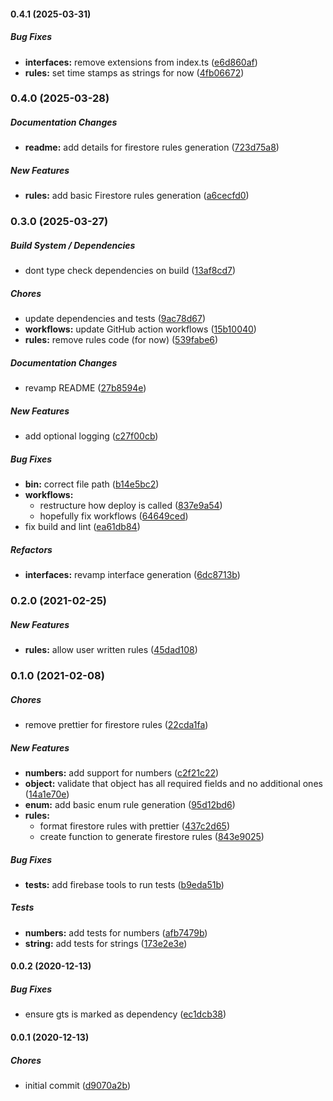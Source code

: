 #### 0.4.1 (2025-03-31)

##### Bug Fixes

* **interfaces:**  remove extensions from index.ts ([e6d860af](https://github.com/MichaelSolati/fbschema/commit/e6d860af7cb71f4fdb5c950a8cef333cb5aba571))
* **rules:**  set time stamps as strings for now ([4fb06672](https://github.com/MichaelSolati/fbschema/commit/4fb066728761ab4094a1a4c23342a5fc5953279c))

### 0.4.0 (2025-03-28)

##### Documentation Changes

* **readme:**  add details for firestore rules generation ([723d75a8](https://github.com/MichaelSolati/fbschema/commit/723d75a8ec484f70f9cf4903871c5d3ee2fc58c1))

##### New Features

* **rules:**  add basic Firestore rules generation ([a6cecfd0](https://github.com/MichaelSolati/fbschema/commit/a6cecfd079a5686998329755f7d69be0f1b21259))

### 0.3.0 (2025-03-27)

##### Build System / Dependencies

*  dont type check dependencies on build ([13af8cd7](https://github.com/MichaelSolati/fbschema/commit/13af8cd7e5bbdddd9734639e409352c11098d2a8))

##### Chores

*  update dependencies and tests ([9ac78d67](https://github.com/MichaelSolati/fbschema/commit/9ac78d677087264e6de9d41c5d9c99ec70ee177f))
* **workflows:**  update GitHub action workflows ([15b10040](https://github.com/MichaelSolati/fbschema/commit/15b10040287d085e79da03d47481278778d70626))
* **rules:**  remove rules code (for now) ([539fabe6](https://github.com/MichaelSolati/fbschema/commit/539fabe61d41415eb7b2f6a8dd0c6f70cc0822ab))

##### Documentation Changes

*  revamp README ([27b8594e](https://github.com/MichaelSolati/fbschema/commit/27b8594e395377ec7b195e0dfecaecb67c8e4e7e))

##### New Features

*  add optional logging ([c27f00cb](https://github.com/MichaelSolati/fbschema/commit/c27f00cb9440aa13dff9c4d0a5d164bb3a6d8856))

##### Bug Fixes

* **bin:**  correct file path ([b14e5bc2](https://github.com/MichaelSolati/fbschema/commit/b14e5bc2fa057d3eb1acc442ee3a4f9e90faeb8f))
* **workflows:**
  *  restructure how deploy is called ([837e9a54](https://github.com/MichaelSolati/fbschema/commit/837e9a5481291922d1e8da1e1f8b68cdcc9a05b1))
  *  hopefully fix workflows ([64649ced](https://github.com/MichaelSolati/fbschema/commit/64649cedac1a228aca9cacb6d39c8d84d1fed356))
*  fix build and lint ([ea61db84](https://github.com/MichaelSolati/fbschema/commit/ea61db8426eca0cb23e7c98a63cd2b930874357b))

##### Refactors

* **interfaces:**  revamp interface generation ([6dc8713b](https://github.com/MichaelSolati/fbschema/commit/6dc8713bff14f61f67a8dd6aaca365caf3cd8eba))

### 0.2.0 (2021-02-25)

##### New Features

* **rules:**  allow user written rules ([45dad108](https://github.com/MichaelSolati/fbschema/commit/45dad108f3928f778de879faa1a9996b893e383f))

### 0.1.0 (2021-02-08)

##### Chores

*  remove prettier for firestore rules ([22cda1fa](https://github.com/MichaelSolati/fbschema/commit/22cda1fa277553334a1eb3c17fda46e57a991103))

##### New Features

* **numbers:**  add support for numbers ([c2f21c22](https://github.com/MichaelSolati/fbschema/commit/c2f21c22f247c8e06f565394320b66e8230cfb40))
* **object:**  validate that object has all required fields and no additional ones ([14a1e70e](https://github.com/MichaelSolati/fbschema/commit/14a1e70e4e965de22de6260bcf51ad861d93f05c))
* **enum:**  add basic enum rule generation ([95d12bd6](https://github.com/MichaelSolati/fbschema/commit/95d12bd61c8d0dd7c3064ed7f1fe79877b47a85f))
* **rules:**
  *  format firestore rules with prettier ([437c2d65](https://github.com/MichaelSolati/fbschema/commit/437c2d65dc4cd67ce4bcf3141cb01c6e55506fb9))
  *  create function to generate firestore rules ([843e9025](https://github.com/MichaelSolati/fbschema/commit/843e902529e246b892f0ed10eebc915eb741f679))

##### Bug Fixes

* **tests:**  add firebase tools to run tests ([b9eda51b](https://github.com/MichaelSolati/fbschema/commit/b9eda51b1c2cb5f67a0e0eece18e0f626d35e65e))

##### Tests

* **numbers:**  add tests for numbers ([afb7479b](https://github.com/MichaelSolati/fbschema/commit/afb7479ba88b0228c860ebae01ac95f1316904ee))
* **string:**  add tests for strings ([173e2e3e](https://github.com/MichaelSolati/fbschema/commit/173e2e3ee5c7b9bbe9652a0a1db913ce07872f7a))

#### 0.0.2 (2020-12-13)

##### Bug Fixes

*  ensure gts is marked as dependency ([ec1dcb38](https://github.com/MichaelSolati/fbschema/commit/ec1dcb380502928dcf6ca314121c02fb54203bef))

#### 0.0.1 (2020-12-13)

##### Chores

*  initial commit ([d9070a2b](https://github.com/MichaelSolati/fbschema/commit/d9070a2b0eb4e122c1712b57b927b05b24ab403f))

